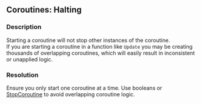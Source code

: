 ## Coroutines: Halting
### Description
Starting a coroutine will not stop other instances of the coroutine.  
If you are starting a coroutine in a function like `Update` you may be creating thousands of overlapping coroutines, which will easily result in inconsistent or unapplied logic.

### Resolution
Ensure you only start one coroutine at a time. Use booleans or [StopCoroutine](StopCoroutine.md) to avoid overlapping coroutine logic.